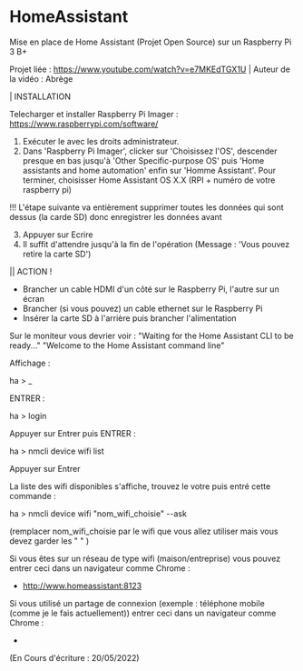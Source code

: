 # HomeAssistant
Mise en place de Home Assistant (Projet Open Source) sur un Raspberry Pi 3 B+

Projet liée : https://www.youtube.com/watch?v=e7MKEdTGX1U | Auteur de la vidéo : Abrège

| INSTALLATION 

Telecharger et installer Raspberry Pi Imager : https://www.raspberrypi.com/software/

1. Exécuter le avec les droits administrateur.
2. Dans 'Raspberry Pi Imager', clicker sur 'Choisissez l'OS', descender presque en bas jusqu'à 'Other Specific-purpose OS' puis 'Home assistants and home automation' enfin sur 'Homme Assistant'. Pour terminer, choisisser Home Assistant OS X.X (RPI + numéro de votre raspberry pi)

!!! L'étape suivante va entièrement supprimer toutes les données qui sont dessus (la carde SD) donc enregistrer les données avant

3. Appuyer sur Ecrire
4. Il suffit d'attendre jusqu'à la fin de l'opération (Message : 'Vous pouvez retire la carte SD')

|| ACTION !

- Brancher un cable HDMI d'un côté sur le Raspberry Pi, l'autre sur un écran
- Brancher (si vous pouvez) un cable ethernet sur le Raspberry Pi
- Insérer la carte SD à l'arrière puis brancher l'alimentation

Sur le moniteur vous devrier voir :
"Waiting for the Home Assistant CLI to be ready..."
"Welcome to the Home Assistant command line"

Affichage :

ha > _ 

ENTRER :

ha > login 

Appuyer sur Entrer puis ENTRER :

ha > nmcli device wifi list

Appuyer sur Entrer

La liste des wifi disponibles s'affiche, trouvez le votre puis entré cette commande :

ha > nmcli device wifi "nom_wifi_choisie" --ask

(remplacer nom_wifi_choisie par le wifi que vous allez utiliser mais vous devez garder les " " )

Si vous êtes sur un réseau de type wifi (maison/entreprise) vous pouvez entrer ceci dans un navigateur comme Chrome :

- http://www.homeassistant:8123

Si vous utilisé un partage de connexion (exemple : téléphone mobile (comme je le fais actuellement)) entrer ceci dans un navigateur comme Chrome :

- 


(En Cours d'écriture : 20/05/2022)
